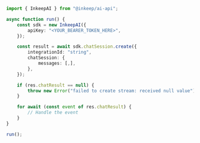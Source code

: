 <!-- Start SDK Example Usage [usage] -->
```typescript
import { InkeepAI } from "@inkeep/ai-api";

async function run() {
    const sdk = new InkeepAI({
        apiKey: "<YOUR_BEARER_TOKEN_HERE>",
    });

    const result = await sdk.chatSession.create({
        integrationId: "string",
        chatSession: {
            messages: [,],
        },
    });

    if (res.chatResult == null) {
        throw new Error("failed to create stream: received null value");
    }

    for await (const event of res.chatResult) {
        // Handle the event
    }
}

run();

```
<!-- End SDK Example Usage [usage] -->
